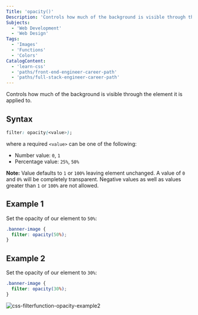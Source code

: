 ```yaml
---
Title: 'opacity()'
Description: 'Controls how much of the background is visible through the element it is applied to.'
Subjects:
  - 'Web Development'
  - 'Web Design'
Tags:
  - 'Images'
  - 'Functions'
  - 'Colors'
CatalogContent:
  - 'learn-css'
  - 'paths/front-end-engineer-career-path'
  - 'paths/full-stack-engineer-career-path'
---
```


Controls how much of the background is visible through the element it is applied to.

## Syntax

```css
filter: opacity(<value>);
```

where a required `<value>` can be one of the following:

- Number value: `0`, `1`
- Percentage value: `25%`, `50%`

**Note:** Value defaults to `1` or `100%` leaving element unchanged. A value of `0` and `0%` will be completely transparent. Negative values as well as values greater than `1` or `100%` are not allowed.

## Example 1

Set the opacity of our element to `50%`:

```css
.banner-image {
  filter: opacity(50%);
}
```

## Example 2

Set the opacity of our element to `30%`:

```css
.banner-image {
  filter: opacity(30%);
}
```
![css-filterfunction-opacity-example2](https://raw.githubusercontent.com/Codecademy/docs/main/media/css-filterfunction-opacity-example2.png)